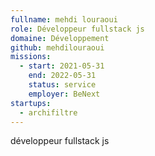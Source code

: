 ```yaml
---
fullname: mehdi louraoui
role: Développeur fullstack js
domaine: Développement
github: mehdilouraoui
missions:
  - start: 2021-05-31
    end: 2022-05-31
    status: service
    employer: BeNext
startups:
  - archifiltre
---
```


développeur fullstack js
